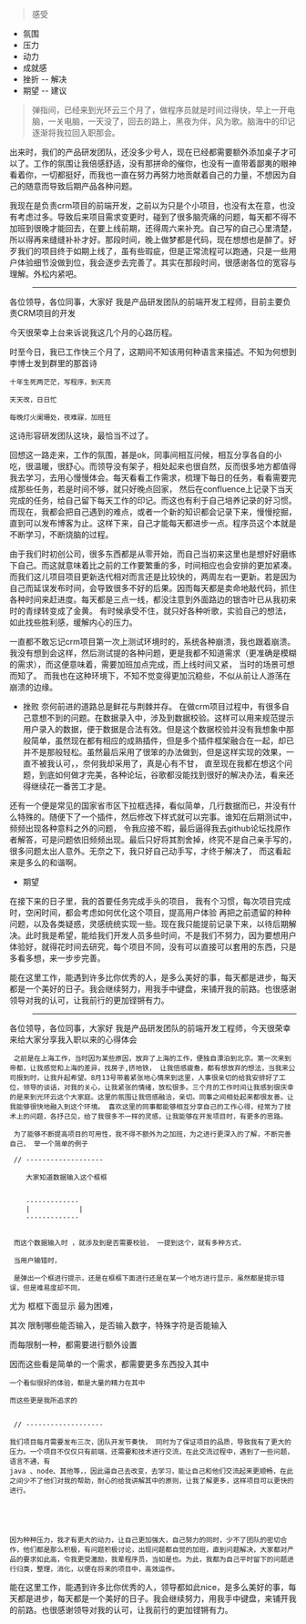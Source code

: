 
> 感受


+ 氛围
+ 压力
+ 动力
+ 成就感
+ 挫折 -- 解决
+ 期望 -- 建议

>  弹指间，已经来到光环云三个月了，做程序员就是时间过得快，早上一开电脑，一关电脑，一天没了，回去的路上，黑夜为伴，风为歌。脑海中的印记逐渐将我拉回入职那会。

出来时，我们的产品研发团队，还没多少号人，现在已经都需要额外添加桌子才可以了。工作的氛围让我倍感舒适，没有那拼命的催你，也没有一直带着鄙夷的眼神看着你，一切都挺好，而我也一直在努力再努力地贡献着自己的力量，不想因为自己的随意而导致后期产品各种问题。




我现在是负责crm项目的前端开发，之前以为只是个小项目，也没有太在意，也没有考虑过多。导致后来项目需求变更时，碰到了很多脑壳痛的问题，每天都不得不加班到很晚才能回去，在要上线前期，还得周六来补充。自己写的自己心里清楚，所以得再来缝缝补补才好。那段时间，晚上做梦都是代码，现在想想也是醉了。好歹我们的项目终于如期上线了，虽有些瑕疵，但是正常流程可以跑通，只是一些用户体验细节没做到位，我会逐步去完善了。其实在那段时间，很感谢各位的宽容与理解。外松内紧吧。



> -------------------------------------------------------------------------------

各位领导，各位同事，大家好
  我是产品研发团队的前端开发工程师，目前主要负责CRM项目的开发

  今天很荣幸上台来诉说我这几个月的心路历程。

  时至今日，我已工作快三个月了，这期间不知该用何种语言来描述。不知为何想到李博士发到群里的那首诗 
   ```江城子.程序员之歌
   十年生死两茫茫，写程序，到天亮

   天天改，日日忙

   每晚灯火阑珊处，夜难寐，加班狂
   ```

   这诗形容研发团队这块，最恰当不过了。

回想这一路走来，工作的氛围，甚是ok，同事间相互问候，相互分享各自的小吃，很温暖，很舒心。而领导没有架子，相处起来也很自然，反而很多地方都值得我去学习，去用心慢慢体会。每天看看工作需求，梳理下每日的任务，看看需要完成那些任务，若是时间不够，就只好晚点回家， 然后在confluence上记录下当天完成的任务，给自己留下每天工作的印记。而这也有利于自己培养记录的好习惯。而现在，我都会把自己遇到的难点，或者一个新的知识都会记录下来，慢慢挖掘，直到可以发布博客为止。这样下来，自己才能每天都进步一点。程序员这个本就是不断学习，不断烧脑的过程。

由于我们时初创公司，很多东西都是从零开始，而自己当初来这里也是想好好磨练下自己。而这就意味着比之前的工作要繁重的多，时间相应也会安排的更加紧凑。而我们这儿项目项目更新迭代相对而言还是比较快的，两周左右一更新。若是因为自己而延误发布时间，会导致很多不好的后果。因而每天都是卖命地敲代码，抓住各种时间来赶进度。每天都是三点一线，都没注意到外面路边的银杏叶已从我初来时的青绿转变成了金黄。
有时候承受不住，就只好各种听歌，实验自己的想法，如此找些胜利感，缓解内心的压力。

一直都不敢忘记crm项目第一次上测试环境时的，系统各种崩溃，我也跟着崩溃。我没有想到会这样，然后测试提的各种问题，更是我都不知道需求（更准确是模糊的需求），而这便意味着，需要加班加点完成，而上线时间又紧， 当时的场景可想而知了。 
而我也在这种环境下，不知不觉变得更加沉稳些，不似从前让人游荡在崩溃的边缘。


<!-- + 压力

说是没有压力那是不可能的，每天不得不精神集中才可以，这样才不会出错。 奈何坑多，需求多，每天都是紧赶忙赶的做着，毕竟一切都是从头开始，只好不断鞭策自己，快点再快点，在这也请大家多原谅一二，不是我不想做好，一是能力有限，而是项目上线时间紧，由不得我每个都细细优化。这个我把他们列入后期准备中，把我能想到都写在confulence中，留待后期解决，现在当务之急就是完成项目需求。抓紧再抓紧了

虽然压力大，但是动力却源自于多方面把，首先么，工资不能白领，总的干活，干活就要做好，其次是自己辗转需求才找到的方向，不能因为压力而就此放手。而且每当解决一个困惑已久的问题，总能给人向前的动力，即使越向前坑越多，但是解决一个许多人都面对的问题时，这种自豪感，嘚瑟劲就不言而喻了。 -->

+ 挫败
奈何前进的道路总是鲜花与荆棘并存。
在做crm项目过程中，有很多自己意想不到的问题。在数据录入中，涉及到数据校验。这样可以用来规范提示用户录入的数据，便于数据是合法有效。但是这个数据校验并没有我想象中那般简单，虽然现在都有相应的成熟插件，但是多个插件框架融合在一起，却已并不是那般轻松。虽然最后采用了很笨的办法做到，但是这样实现的效果，一直不被我认可，，奈何我却采用了，真是心有不甘， 直至现在我都在想这个问题，到底如何做才完美，各种论坛，谷歌都没能找到很好的解决办法，看来还得继续花一番苦工才是。 

还有一个便是常见的国家省市区下拉框选择，看似简单，几行数据而已，并没有什么特殊的。随便下了一个插件，然后修改下样式就可以完事。谁知在后期测试中，频频出现各种意料之外的问题， 令我应接不暇，最后逼得我去github论坛找原作者解答，可是问题依旧频频出现。最后只好将其割舍掉，终究不是自己亲手写的，很多问题太出人意外。无奈之下，我只好自己动手写，才终于解决了， 而这看起来是多么的和谐啊。

+ 期望

在接下来的日子里，我的首要任务完成手头的项目，
我有个习惯，每次项目完成时，空闲时间，都会考虑如何优化这个项目，提高用户体验
再把之前遗留的种种问题，以及各类疑惑，灵感统统实现一些。现在我只能提前记录下来，以待后期解决。此时我是希望，能给我们开发人员多些时间，不是我们不努力，因为要想用户体验好，就得花时间去研究，每个项目不同，没有可以直接可以套用的东西，只是多看多想，来一步步完善。


能在这里工作，能遇到许多比你优秀的人，是多么美好的事，每天都是进步，每天都是一个美好的日子。我会继续努力，用我手中键盘，来铺开我的前路。也很感谢领导对我的认可，让我前行的更加铿锵有力。


> ----------------------------------------------------------------------------------------------------------

  
  各位领导，各位同事，大家好 
     我是产品研发团队的前端开发工程师，今天很荣幸来给大家分享我入职以来的心得体会

     之前是在上海工作，当时因为某些原因，放弃了上海的工作，便独自漂泊到北京。第一次来到帝都，让我感觉和上海的差异，找房子,挤地铁， 让我倍感疲惫，都有想放弃的想法，当我来公司报到时，让我升起希望。8月13号带着紧张地心情来到这里，人事很亲切的给我安排好了工位，领导的谈话，对我的关心，让我紧张的情绪，放松很多。三个月的工作时间让我感到很庆幸的是来到光环云这个大家庭。这里的氛围让我倍感融洽，亲切。同事之间相处起来都很友善。让我能够很快地融入到这个环境。 喜欢这里的同事都能够相互分享自己的工作心得，经常为了技术上的问题，各抒己见，给了我很多不一样的灵感，让我能够在开发项目时，有更多的思路。

     为了能够不断提高项目的可用性，我不得不额外为之加班，为之进行更深入的了解，不断完善自己， 举一个简单的例子

     // -------------------

     	大家知道数据输入这个框框


     	-------------
     	|            |
     	-------------


     而这个数据输入时 ，就涉及到是否需要校验， 一提到这个，就有多种方式，
     
     当用户输错时，

     是弹出一个框进行提示，还是在框框下面进行还是在某一个地方进行显示，虽然都是提示错误，但是难易度却不同，

   尤为 框框下面显示 最为困难，

   其次 限制哪些能否输入，是否输入数字，特殊字符是否能输入

   而每限制一种，都需要进行额外设置

   因而这些看是简单的一个需求，都需要更多东西投入其中


   	一个看似很好的体验，都是大量的精力在其中

   	而这些更是我所追求的


     // -------------------

<!-- 举个例子， 自己碰到了问题，团队如何帮助了你 -->

    
    我们项目每月需要发布三次，团队开发节奏快， 同时为了保证项目的品质，导致我有了更大的压力。一个项目不仅仅只有前端，还需要和技术进行交流，在此交流过程中，遇到了一些问题，语言不通，有
    java 、node、其他等，，因此逼自己去改变，去学习，能让自己和他们交流起来更顺畅，在此之间少不了他们对我的帮助，耐心的给我讲解其中的原则，让我了解更多，这样项目可以更快的进行。





    因为种种压力，我才有更大的动力，让自己更加强大，自己努力的同时，少不了团队的密切合作，他们都是那么积极，有问题积极讨论，出现问题都自觉的加班，直到问题解决，大家都对产品的要求如此高，令我更受激励，我辈程序员，当如是也。为此，我都为自己平时留下的问题进行归类，整理，消化，以便在将来的项目中，高效运作。







能在这里工作，能遇到许多比你优秀的人，领导都如此nice，是多么美好的事，每天都是进步，每天都是一个美好的日子。我会继续努力，用我手中键盘，来铺开我的前路。也很感谢领导对我的认可，让我前行的更加铿锵有力。
